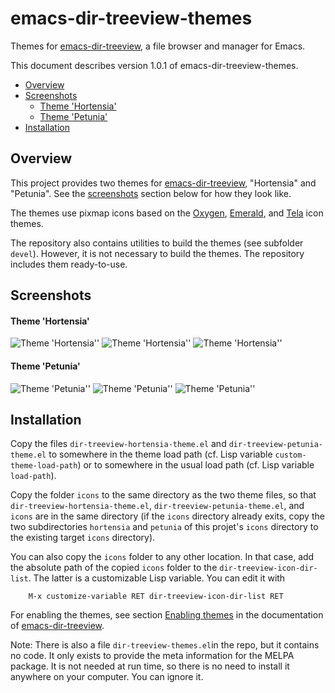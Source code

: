 emacs-dir-treeview-themes
=========================

Themes for [emacs-dir-treeview](https://github.com/tilmanrassy/emacs-dir-treeview), a file browser and manager for Emacs.

This document describes version 1.0.1 of emacs-dir-treeview-themes.

* [Overview](#overview)
* [Screenshots](#screenshots)
  * [Theme 'Hortensia'](#theme-hortensia)
  * [Theme 'Petunia'](#theme-petunia)
* [Installation](#installation)


Overview
--------

This project provides two themes for [emacs-dir-treeview](https://github.com/tilmanrassy/emacs-dir-treeview), "Hortensia" and "Petunia".
See the [screenshots](#screenshots) section below for how they look like.

The themes use pixmap icons based on the [Oxygen](https://github.com/KDE/oxygen-icons5),
[Emerald](https://github.com/vinceliuice/emerald-icon-theme), and [Tela](https://github.com/vinceliuice/Tela-icon-theme) icon themes.

The repository also contains utilities to build the themes (see subfolder `devel`). However, it is not necessary to build the themes.
The repository includes them ready-to-use.


Screenshots
-----------

#### Theme 'Hortensia'

![Theme 'Hortensia''](screenshots/010_hortensia.png "Theme 'Hortensia'")
![Theme 'Hortensia''](screenshots/020_hortensia.png "Theme 'Hortensia'")
![Theme 'Hortensia''](screenshots/030_hortensia.png "Theme 'Hortensia'")

#### Theme 'Petunia'

![Theme 'Petunia''](screenshots/110_petunia.png "Theme 'Petunia'")
![Theme 'Petunia''](screenshots/120_petunia.png "Theme 'Petunia'")
![Theme 'Petunia''](screenshots/130_petunia.png "Theme 'Petunia'")


Installation
------------

Copy the files `dir-treeview-hortensia-theme.el` and `dir-treeview-petunia-theme.el` to somewhere in the theme load path (cf. Lisp
variable `custom-theme-load-path`) or to somewhere in the usual load path (cf. Lisp variable `load-path`).

Copy the folder `icons` to the same directory as the two theme files, so that `dir-treeview-hortensia-theme.el`, `dir-treeview-petunia-theme.el`,
and `icons` are in the same directory (if the `icons` directory already exits, copy the two subdirectories `hortensia` and
`petunia` of this projet's `icons` directory to the existing target `icons` directory).

You can also copy the `icons` folder to any other location. In that case, add the absolute path of the copied `icons` folder to the
`dir-treeview-icon-dir-list`. The latter is a customizable Lisp variable. You can edit it with

```
    M-x customize-variable RET dir-treeview-icon-dir-list RET
```

For enabling the themes, see section  [Enabling themes](https://github.com/tilmanrassy/emacs-dir-treeview#enabling-themes) in the
documentation of [emacs-dir-treeview](https://github.com/tilmanrassy/emacs-dir-treeview).

Note: There is also a file `dir-treeview-themes.el`in the repo, but it contains no code. It only exists to provide the meta information
for the MELPA package. It is not needed at run time, so there is no need to install it anywhere on your computer. You can ignore it.

